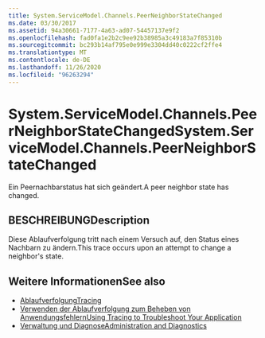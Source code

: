 ```yaml
---
title: System.ServiceModel.Channels.PeerNeighborStateChanged
ms.date: 03/30/2017
ms.assetid: 94a30661-7177-4a63-ad07-54457137e9f2
ms.openlocfilehash: fad0fa1e2b2c9ee92b38985a3c49183a7f85310b
ms.sourcegitcommit: bc293b14af795e0e999e3304dd40c0222cf2ffe4
ms.translationtype: MT
ms.contentlocale: de-DE
ms.lasthandoff: 11/26/2020
ms.locfileid: "96263294"
---
```

# <a name="systemservicemodelchannelspeerneighborstatechanged"></a><span data-ttu-id="14c35-102">System.ServiceModel.Channels.PeerNeighborStateChanged</span><span class="sxs-lookup"><span data-stu-id="14c35-102">System.ServiceModel.Channels.PeerNeighborStateChanged</span></span>

<span data-ttu-id="14c35-103">Ein Peernachbarstatus hat sich geändert.</span><span class="sxs-lookup"><span data-stu-id="14c35-103">A peer neighbor state has changed.</span></span>  
  
## <a name="description"></a><span data-ttu-id="14c35-104">BESCHREIBUNG</span><span class="sxs-lookup"><span data-stu-id="14c35-104">Description</span></span>  

 <span data-ttu-id="14c35-105">Diese Ablaufverfolgung tritt nach einem Versuch auf, den Status eines Nachbarn zu ändern.</span><span class="sxs-lookup"><span data-stu-id="14c35-105">This trace occurs upon an attempt to change a neighbor's state.</span></span>  
  
## <a name="see-also"></a><span data-ttu-id="14c35-106">Weitere Informationen</span><span class="sxs-lookup"><span data-stu-id="14c35-106">See also</span></span>

- [<span data-ttu-id="14c35-107">Ablaufverfolgung</span><span class="sxs-lookup"><span data-stu-id="14c35-107">Tracing</span></span>](index.md)
- [<span data-ttu-id="14c35-108">Verwenden der Ablaufverfolgung zum Beheben von Anwendungsfehlern</span><span class="sxs-lookup"><span data-stu-id="14c35-108">Using Tracing to Troubleshoot Your Application</span></span>](using-tracing-to-troubleshoot-your-application.md)
- [<span data-ttu-id="14c35-109">Verwaltung und Diagnose</span><span class="sxs-lookup"><span data-stu-id="14c35-109">Administration and Diagnostics</span></span>](../index.md)
